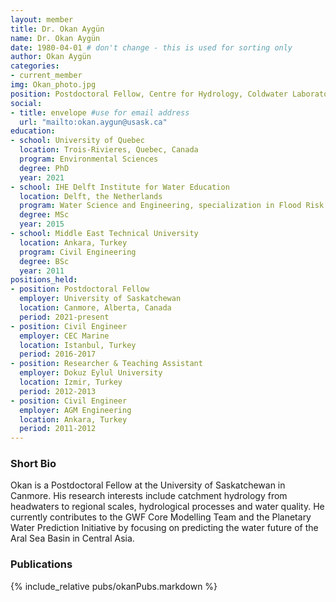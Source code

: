 ```yaml
---
layout: member
title: Dr. Okan Aygün
name: Dr. Okan Aygün
date: 1980-04-01 # don't change - this is used for sorting only
author: Okan Aygün
categories:
- current_member
img: Okan_photo.jpg
position: Postdoctoral Fellow, Centre for Hydrology, Coldwater Laboratory 
social:
- title: envelope #use for email address
  url: "mailto:okan.aygun@usask.ca"
education:
- school: University of Quebec
  location: Trois-Rivieres, Quebec, Canada
  program: Environmental Sciences
  degree: PhD
  year: 2021
- school: IHE Delft Institute for Water Education
  location: Delft, the Netherlands
  program: Water Science and Engineering, specialization in Flood Risk Management
  degree: MSc
  year: 2015
- school: Middle East Technical University
  location: Ankara, Turkey
  program: Civil Engineering
  degree: BSc
  year: 2011
positions_held:
- position: Postdoctoral Fellow
  employer: University of Saskatchewan
  location: Canmore, Alberta, Canada
  period: 2021-present
- position: Civil Engineer
  employer: CEC Marine
  location: Istanbul, Turkey
  period: 2016-2017
- position: Researcher & Teaching Assistant
  employer: Dokuz Eylul University
  location: Izmir, Turkey
  period: 2012-2013
- position: Civil Engineer
  employer: AGM Engineering
  location: Ankara, Turkey
  period: 2011-2012
---
```


### Short Bio
Okan is a Postdoctoral Fellow at the University of Saskatchewan in Canmore. His research interests include catchment hydrology from headwaters to regional scales, hydrological processes and water quality. He currently contributes to the GWF Core Modelling Team and the Planetary Water Prediction Initiative by focusing on predicting the water future of the Aral Sea Basin in Central Asia.

### Publications
{% include_relative pubs/okanPubs.markdown %}

